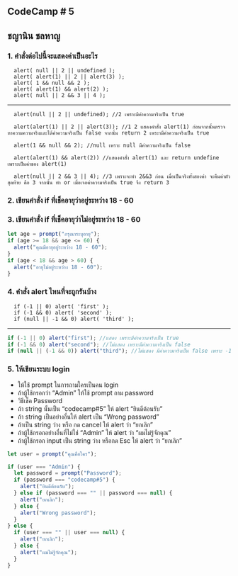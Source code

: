 ## CodeCamp # 5

## ชญานิน ชลหาญ

### 1. คำสั่งต่อไปนี้จะแสดงค่าเป็นอะไร

```
  alert( null || 2 || undefined );
  alert( alert(1) || 2 || alert(3) );
  alert( 1 && null && 2 );
  alert( alert(1) && alert(2) );
  alert( null || 2 && 3 || 4 );
```

---

```
  alert(null || 2 || undefined); //2 เพราะมีค่าความจริงเป็น true

  alert(alert(1) || 2 || alert(3)); //1 2 แสดงคำสั่ง alert(1) ก่อนจากนั้นตรวจหาความความจริงและได้ค่าความจริงเป็น false จากนั้น return 2 เพระามีค่าความจริงเป็น true

  alert(1 && null && 2); //null เพราะ null มีค่าความจริงเป็น false

  alert(alert(1) && alert(2)) //แสดงคำสั่ง alert(1) และ return undefine เพราะเป็นค่าของ alert(1)

  alert(null || 2 && 3 || 4); //3 เพราะจะทำ 2&&3 ก่อน เมื่อเป็นจริงทั้งสองค่า จะคืนค่าตัวสุดท้าย คือ 3 จากนั้น ทำ or เมื่อเจอค่าความจริงเป็น true จึง return 3
```

### 2. เขียนคำสั่ง if ที่เช็คอายุว่าอยู่ระหว่าง 18 - 60

### 3. เขียนคำสั่ง if ที่เช็คอายุว่าไม่อยู่ระหว่าง 18 - 60

```javascript
let age = prompt("กรุณาระบุอายุ");
if (age >= 18 && age <= 60) {
  alert("คุณมีอายุอยู่ระหว่าง 18 - 60");
}
if (age < 18 && age > 60) {
  alert("อายุไม่อยู่ระหว่าง 18 - 60");
}
```

### 4. คำสั่ง alert ไหนที่จะถูกรันบ้าง

```
  if (-1 || 0) alert( 'first' );
  if (-1 && 0) alert( 'second' );
  if (null || -1 && 0) alert( 'third' );
```

---

```javascript
if (-1 || 0) alert("first"); //แสดง เพราะมีค่าความจริงเป็น true
if (-1 && 0) alert("second"); //ไม่แสดง เพราะมีค่าความจริงเป็น false
if (null || (-1 && 0)) alert("third"); //ไม่แสดง มีค่าความจริงเป็น false เพราะ -1 && 0 จะทำก่อนและได้ค่าความจริงเป็น false จากนั้นเมื่อมา or กับ null ซึ่งจะได้ค่าความจริงเป็น false
```

### 5. ให้เขียนระบบ login

- ให้ใช้ prompt ในการถามใครเป็นคน login
- ถ้าผู้ใช้กรอกว่า “Admin” ให้ใช้ prompt ถาม password
- วิธีเช็ค Password
- ถ้า string นั้นเป็น “codecamp#5” ให้ alert “ยินดีต้อนรับ”
- ถ้า string เป็นอย่างอื่นให้ alert เป็น “Wrong password”
- ถ้าเป็น string ว่าง หรือ กด cancel ให้ alert ว่า “ยกเลิก”
- ถ้าผู้ใช้กรอกอย่างอื่นที่ไม่ใช่ “Admin” ให้ alert ว่า “ผมไม่รู้จักคุณ”
- ถ้าผู้ใช้กรอก input เป็น string ว่าง หรือกด Esc ให้ alert ว่า “ยกเลิก”

```javascript
let user = prompt("คุณคือใคร");

if (user === "Admin") {
  let password = prompt("Password");
  if (password === "codecamp#5") {
    alert("ยินดีต้อนรับ");
  } else if (password === "" || password === null) {
    alert("ยกเลิก");
  } else {
    alert("Wrong password");
  }
} else {
  if (user === "" || user === null) {
    alert("ยกเลิก");
  } else {
    alert("ผมไม่รู้จักคุณ");
  }
}
```
